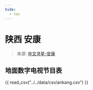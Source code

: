 ```yaml
---
hide:
  - toc
---
```


# 陕西 安康

> 来源: [中文寻星-安康](http://dtmb.saoing.com/ankang.htm)

## 地面数字电视节目表

{{ read_csv("../../data/csv/ankang.csv") }}
